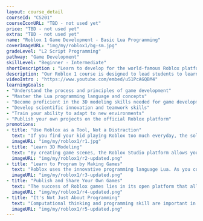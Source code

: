 ```yaml
---
layout: course_detail
courseId: "CS201"
courseIconURL: "TBD - not used yet"
price: "TBD - not used yet"
extra: "TBD - not used yet"
name: "Roblox 1 Game Development - Basic Lua Programming"
coverImageURL: "img/my/roblox1/bg-sm.jpg"
gradeLevel: "L2 Script Programming"
pathway: "Game Development"
skillLevel: "Beginner - Intermediate"
shortDescription : "Learn to develop for the world-famous Roblox platform, publish your own game, and start your own business with programming!"
description: "Our Roblox 1 course is designed to lead students to learn how to write programs using text instead of code blocks. The course requires students to master the syntax and control flow of basic Lua programming code and to be able to complete a basic Roblox game project, in order to build a good foundation for the next stage of advanced Lua programming."
videoIntro : "https://www.youtube.com/embed/u51PcAGQBM4"
learningGoals:
- "Understand the process and principles of game development"
- "Master the Lua programming language and concepts"
- "Become proficient in the 3D modeling skills needed for game development"
- "Develop scientific innovation and teamwork skills"
- "Train your ability to adapt to new environments"
- "Publish your own projects on the official Roblox platform"
promotions:
- title: "Use Roblox as a Tool, Not a Distraction"
  text: "If you find your kid playing Roblox too much everyday, the solution isn't restricting Roblox, but instead guided learning from the Roblox Studio platform that makes fun and education a reality. Students will learn to use Roblox as a toolbox for creativity."
  imageURL: "img/my/roblox1/r1.jpg"
- title: "Learn 3D Modeling"
  text: "By creating game scenes, the Roblox Studio platform allows you to quickly learn the specific process of complex 3D modeling."
  imageURL: "img/my/roblox1/r2-updated.png"
- title: "Learn to Program by Making Games"
  text: "Roblox uses the innovative programming language Lua. As you complete your own game, you will have mastered the basic concepts of programming such as variables, loops, and functions without realizing it, building a solid foundation for the next step of learning real programming."
  imageURL: "img/my/roblox1/r3-updated.png"
- title: "Publish and Share Your Own Games"
  text: "The success of Roblox games lies in its open platform that allows players to create a wide variety of scenarios and worlds. It's easy to publish to the Internet, and maybe your next game will be a hit!"
  imageURL: "img/my/roblox1/r4-updated.png"
- title: "It's Not Just About Programming"
  text: "Computational thinking and programming skill are important in today's society.  Kids will gain confidence as they learn how to solve problems using programming."
  imageURL: "img/my/roblox1/r5-updated.png"
---
```


